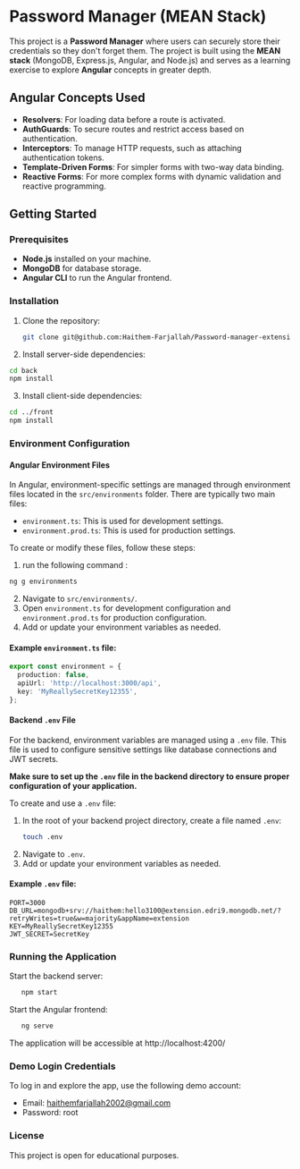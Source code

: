 # Password Manager (MEAN Stack)

This project is a **Password Manager** where users can securely store their credentials so they don't forget them. The project is built using the **MEAN stack** (MongoDB, Express.js, Angular, and Node.js) and serves as a learning exercise to explore **Angular** concepts in greater depth.

## Angular Concepts Used
- **Resolvers**: For loading data before a route is activated.
- **AuthGuards**: To secure routes and restrict access based on authentication.
- **Interceptors**: To manage HTTP requests, such as attaching authentication tokens.
- **Template-Driven Forms**: For simpler forms with two-way data binding.
- **Reactive Forms**: For more complex forms with dynamic validation and reactive programming.

## Getting Started

### Prerequisites
- **Node.js** installed on your machine.
- **MongoDB** for database storage.
- **Angular CLI** to run the Angular frontend.

### Installation
1. Clone the repository:
   ```bash
   git clone git@github.com:Haithem-Farjallah/Password-manager-extension.git
    ```

2. Install server-side dependencies:
```bash
cd back
npm install
```
3. Install client-side dependencies:
```bash
cd ../front
npm install
```

### Environment Configuration

#### Angular Environment Files
In Angular, environment-specific settings are managed through environment files located in the `src/environments` folder. There are typically two main files:

- `environment.ts`: This is used for development settings.
- `environment.prod.ts`: This is used for production settings.

To create or modify these files, follow these steps:
1. run the following command :
```bash 
ng g environments
```
2. Navigate to `src/environments/`.
3. Open `environment.ts` for development configuration and `environment.prod.ts` for production configuration.
4. Add or update your environment variables as needed.

#### Example `environment.ts` file:
```typescript
export const environment = {
  production: false,
  apiUrl: 'http://localhost:3000/api',
  key: 'MyReallySecretKey12355',
};
```

#### Backend `.env` File
For the backend, environment variables are managed using a `.env` file. This file is used to configure sensitive settings like database connections and JWT secrets. 

**Make sure to set up the `.env` file in the backend directory to ensure proper configuration of your application.**

To create and use a `.env` file:
1. In the root of your backend project directory, create a file named `.env`:
   ```bash
   touch .env
   ```
2. Navigate to `.env`.
3. Add or update your environment variables as needed.

#### Example `.env` file:
```env
PORT=3000
DB_URL=mongodb+srv://haithem:hello3100@extension.edri9.mongodb.net/?retryWrites=true&w=majority&appName=extension
KEY=MyReallySecretKey12355
JWT_SECRET=SecretKey
```
### Running the Application
Start the backend server:
```bash
   npm start
   ```
Start the Angular frontend:
```bash
   ng serve
   ```
The application will be accessible at http://localhost:4200/

### Demo Login Credentials
To log in and explore the app, use the following demo account:

- Email: haithemfarjallah2002@gmail.com
- Password: root

### License
This project is open for educational purposes.
